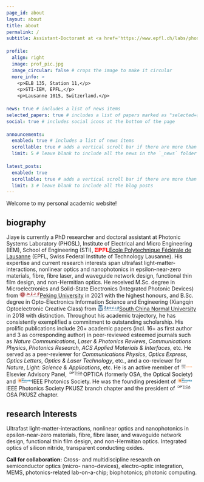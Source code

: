 ```yaml
---
page_id: about
layout: about
title: about
permalink: /
subtitle: Assistant-Doctorant at <a href='https://www.epfl.ch/labs/phosl/'>Photonic Systems Laboratory (PHOSL), École Polytechnique Fédérale de Lausanne (EPFL)</a>

profile:
  align: right
  image: prof_pic.jpg
  image_circular: false # crops the image to make it circular
  more_info: >
    <p>ELB 135, Station 11,</p>
    <p>STI-IEM, EPFL,</p>
    <p>Lausanne 1015, Switzerland.</p>

news: true # includes a list of news items
selected_papers: true # includes a list of papers marked as "selected={true}"
social: true # includes social icons at the bottom of the page

announcements:
  enabled: true # includes a list of news items
  scrollable: true # adds a vertical scroll bar if there are more than 3 news items
  limit: 5 # leave blank to include all the news in the `_news` folder

latest_posts:
  enabled: true
  scrollable: true # adds a vertical scroll bar if there are more than 3 new posts items
  limit: 3 # leave blank to include all the blog posts
---
```


Welcome to my personal academic website!

## biography

Jiaye is currently a PhD researcher and doctoral assistant at Photonic Systems Laboratory (PHOSL), Institute of Electrical and Micro Engineering (IEM), School of Engineering (STI), <img src="/assets/img/EPFL.png" style="height: 0.8em; ">[École Polytechnique Fédérale de Lausanne](https://www.epfl.ch/) (EPFL, Swiss Federal Institute of Technology Lausanne). His expertise and current research interests span ultrafast light-matter-interactions, nonlinear optics and nanophotonics in epsilon-near-zero materials, fibre, fibre laser, and waveguide network design, functional thin film design, and non-Hermitian optics. He received M.Sc. degree in Microelectronics and Solid-State Electronics (Integrated Photonic Devices) from <img src="/assets/img/PKU.png" style="height: 1.1em; ">[Peking University](https://www.pku.edu.cn/) in 2021 with the highest honours, and B.Sc. degree in Opto-Electronics Information Science and Engineering (Xiangqin Optoelectronic Creative Class) from <img src="/assets/img/SCNU.png" style="height: 1.1em; ">[South China Normal University](https://www.scnu.edu.cn/) in 2018 with distinction. Throughout his academic trajectory, he has consistently exemplified a commitment to outstanding scholarship. His prolific publications include 20+ academic papers (incl. 16+ as first author and 3 as corresponding author) in peer-reviewed esteemed journals such as _Nature Communications_, _Laser & Photonics Reviews_, _Communications Physics_, _Photonics Research_, _ACS Applied Materials & Interfaces_, etc. He served as a peer-reviewer for _Communications Physics_, _Optics Express_, _Optics Letters_, _Optics & Laser Technology_, etc., and a co-reviewer for _Nature_, _Light: Science & Applications_, etc. He is an active member of <img src="/assets/img/Elsevier.png" style="height: 1.1em; ">Elsevier Advisory Panel, <img src="/assets/img/OPTICA.png" style="height: 1.1em; ">OPTICA (formerly OSA, the Optical Society) and <img src="/assets/img/IPS.jpeg" style="height: 1.1em; ">IEEE Photonics Society. He was the founding president of <img src="/assets/img/IPS.jpeg" style="height: 1.1em; ">IEEE Photonics Society PKUSZ branch chapter and the president of <img src="/assets/img/OPTICA.png" style="height: 1.1em; ">OSA PKUSZ chapter.

## research Interests

Ultrafast light-matter-interactions, nonlinear optics and nanophotonics in epsilon-near-zero materials, fibre, fibre laser, and waveguide network design, functional thin film design, and non-Hermitian optics. Integrated optics of silicon nitride, transparent conducting oxides.

**Call for collaboration:** Cross- and multidiscipline research on semiconductor optics (micro- nano-devices), electro-optic integration, MEMS, photonics-related lab-on-a-chip; biophotonics; photonic computing.
